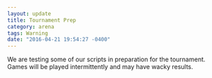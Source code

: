 ```yaml
---
layout: update
title: Tournament Prep
category: arena
tags: Warning
date: "2016-04-21 19:54:27 -0400"
---
```


We are testing some of our scripts in preparation for the tournament.  Games will be played intermittently and may have wacky results.
